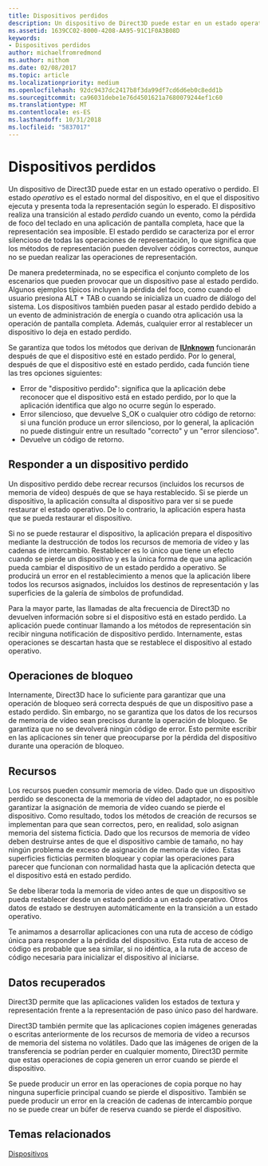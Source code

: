 ```yaml
---
title: Dispositivos perdidos
description: Un dispositivo de Direct3D puede estar en un estado operativo o perdido.
ms.assetid: 1639CC02-8000-4208-AA95-91C1F0A3B08D
keywords:
- Dispositivos perdidos
author: michaelfromredmond
ms.author: mithom
ms.date: 02/08/2017
ms.topic: article
ms.localizationpriority: medium
ms.openlocfilehash: 92dc9437dc2417b8f3da99df7cd6d6eb0c8edd1b
ms.sourcegitcommit: ca96031debe1e76d4501621a7680079244ef1c60
ms.translationtype: MT
ms.contentlocale: es-ES
ms.lasthandoff: 10/31/2018
ms.locfileid: "5837017"
---
```

# <a name="lost-devices"></a>Dispositivos perdidos


Un dispositivo de Direct3D puede estar en un estado operativo o perdido. El estado *operativo* es el estado normal del dispositivo, en el que el dispositivo ejecuta y presenta toda la representación según lo esperado. El dispositivo realiza una transición al estado *perdido* cuando un evento, como la pérdida de foco del teclado en una aplicación de pantalla completa, hace que la representación sea imposible. El estado perdido se caracteriza por el error silencioso de todas las operaciones de representación, lo que significa que los métodos de representación pueden devolver códigos correctos, aunque no se puedan realizar las operaciones de representación.

De manera predeterminada, no se especifica el conjunto completo de los escenarios que pueden provocar que un dispositivo pase al estado perdido. Algunos ejemplos típicos incluyen la pérdida del foco, como cuando el usuario presiona ALT + TAB o cuando se inicializa un cuadro de diálogo del sistema. Los dispositivos también pueden pasar al estado perdido debido a un evento de administración de energía o cuando otra aplicación usa la operación de pantalla completa. Además, cualquier error al restablecer un dispositivo lo deja en estado perdido.

Se garantiza que todos los métodos que derivan de [**IUnknown**](https://msdn.microsoft.com/library/windows/desktop/ms680509) funcionarán después de que el dispositivo esté en estado perdido. Por lo general, después de que el dispositivo esté en estado perdido, cada función tiene las tres opciones siguientes:

-   Error de "dispositivo perdido": significa que la aplicación debe reconocer que el dispositivo está en estado perdido, por lo que la aplicación identifica que algo no ocurre según lo esperado.
-   Error silencioso, que devuelve S\_OK o cualquier otro código de retorno: si una función produce un error silencioso, por lo general, la aplicación no puede distinguir entre un resultado "correcto" y un "error silencioso".
-   Devuelve un código de retorno.

## <a name="span-idrespondingtoalostdevicespanspan-idrespondingtoalostdevicespanspan-idrespondingtoalostdevicespanresponding-to-a-lost-device"></a><span id="Responding_to_a_Lost_Device"></span><span id="responding_to_a_lost_device"></span><span id="RESPONDING_TO_A_LOST_DEVICE"></span>Responder a un dispositivo perdido


Un dispositivo perdido debe recrear recursos (incluidos los recursos de memoria de vídeo) después de que se haya restablecido. Si se pierde un dispositivo, la aplicación consulta al dispositivo para ver si se puede restaurar el estado operativo. De lo contrario, la aplicación espera hasta que se pueda restaurar el dispositivo.

Si no se puede restaurar el dispositivo, la aplicación prepara el dispositivo mediante la destrucción de todos los recursos de memoria de vídeo y las cadenas de intercambio. Restablecer es lo único que tiene un efecto cuando se pierde un dispositivo y es la única forma de que una aplicación pueda cambiar el dispositivo de un estado perdido a operativo. Se producirá un error en el restablecimiento a menos que la aplicación libere todos los recursos asignados, incluidos los destinos de representación y las superficies de la galería de símbolos de profundidad.

Para la mayor parte, las llamadas de alta frecuencia de Direct3D no devuelven información sobre si el dispositivo está en estado perdido. La aplicación puede continuar llamando a los métodos de representación sin recibir ninguna notificación de dispositivo perdido. Internamente, estas operaciones se descartan hasta que se restablece el dispositivo al estado operativo.

## <a name="span-idlockingoperationsspanspan-idlockingoperationsspanspan-idlockingoperationsspanlocking-operations"></a><span id="Locking_Operations"></span><span id="locking_operations"></span><span id="LOCKING_OPERATIONS"></span>Operaciones de bloqueo


Internamente, Direct3D hace lo suficiente para garantizar que una operación de bloqueo será correcta después de que un dispositivo pase a estado perdido. Sin embargo, no se garantiza que los datos de los recursos de memoria de vídeo sean precisos durante la operación de bloqueo. Se garantiza que no se devolverá ningún código de error. Esto permite escribir en las aplicaciones sin tener que preocuparse por la pérdida del dispositivo durante una operación de bloqueo.

## <a name="span-idresourcesspanspan-idresourcesspanspan-idresourcesspanresources"></a><span id="Resources"></span><span id="resources"></span><span id="RESOURCES"></span>Recursos


Los recursos pueden consumir memoria de vídeo. Dado que un dispositivo perdido se desconecta de la memoria de vídeo del adaptador, no es posible garantizar la asignación de memoria de vídeo cuando se pierde el dispositivo. Como resultado, todos los métodos de creación de recursos se implementan para que sean correctos, pero, en realidad, solo asignan memoria del sistema ficticia. Dado que los recursos de memoria de vídeo deben destruirse antes de que el dispositivo cambie de tamaño, no hay ningún problema de exceso de asignación de memoria de vídeo. Estas superficies ficticias permiten bloquear y copiar las operaciones para parecer que funcionan con normalidad hasta que la aplicación detecta que el dispositivo está en estado perdido.

Se debe liberar toda la memoria de vídeo antes de que un dispositivo se pueda restablecer desde un estado perdido a un estado operativo. Otros datos de estado se destruyen automáticamente en la transición a un estado operativo.

Te animamos a desarrollar aplicaciones con una ruta de acceso de código única para responder a la pérdida del dispositivo. Esta ruta de acceso de código es probable que sea similar, si no idéntica, a la ruta de acceso de código necesaria para inicializar el dispositivo al iniciarse.

## <a name="span-idretrieveddataspanspan-idretrieveddataspanspan-idretrieveddataspanretrieved-data"></a><span id="Retrieved_Data"></span><span id="retrieved_data"></span><span id="RETRIEVED_DATA"></span>Datos recuperados


Direct3D permite que las aplicaciones validen los estados de textura y representación frente a la representación de paso único paso del hardware.

Direct3D también permite que las aplicaciones copien imágenes generadas o escritas anteriormente de los recursos de memoria de vídeo a recursos de memoria del sistema no volátiles. Dado que las imágenes de origen de la transferencia se podrían perder en cualquier momento, Direct3D permite que estas operaciones de copia generen un error cuando se pierde el dispositivo.

Se puede producir un error en las operaciones de copia porque no hay ninguna superficie principal cuando se pierde el dispositivo. También se puede producir un error en la creación de cadenas de intercambio porque no se puede crear un búfer de reserva cuando se pierde el dispositivo.

## <a name="span-idrelated-topicsspanrelated-topics"></a><span id="related-topics"></span>Temas relacionados


[Dispositivos](devices.md)

 

 




